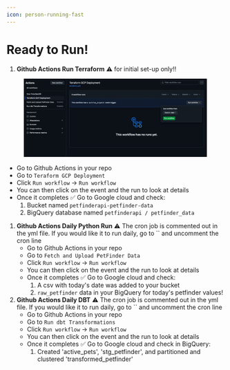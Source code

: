 ```yaml
---
icon: person-running-fast
---
```


# Ready to Run!

1. **Github Actions Run Terraform** ⚠️ for initial set-up only!!

<figure><img src="../../.gitbook/assets/Screen Shot 2025-03-24 at 6.34.37 PM.png" alt=""><figcaption></figcaption></figure>

* Go to Github Actions in your repo
* Go to `Teraform GCP Deployment`
* Click `Run workflow` -> `Run workflow`
* You can then click on the event and the run to look at details
* Once it completes ✅ Go to Google cloud and check:
  1. Bucket named `petfinderapi-petfinder-data`
  2. BigQuery database named `petfinderapi / petfinder_data`

1. **Github Actions Daily Python Run** ⚠️ The cron job is commented out in the yml file. If you would like it to run daily, go to \`\` and uncomment the cron line
   * Go to Github Actions in your repo
   * Go to `Fetch and Upload PetFinder Data`
   * Click `Run workflow` -> `Run workflow`
   * You can then click on the event and the run to look at details
   * Once it completes ✅ Go to Google cloud and check:
     1. A csv with today's date was added to your bucket
     2. `raw_petfinder` data in your BigQuery for today's petfinder values!
2. **Github Actions Daily DBT** ⚠️ The cron job is commented out in the yml file. If you would like it to run daily, go to \`\` and uncomment the cron line
   * Go to Github Actions in your repo
   * Go to `Run dbt Transformations`
   * Click `Run workflow` -> `Run workflow`
   * You can then click on the event and the run to look at details
   * Once it completes ✅ Go to Google cloud and check in BigQuery:
     1. Created 'active\_pets', 'stg\_petfinder', and partitioned and clustered 'transformed\_petfinder'
